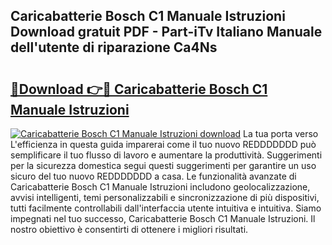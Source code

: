 ## Caricabatterie Bosch C1 Manuale Istruzioni Download gratuit PDF - Part-iTv Italiano Manuale dell'utente di riparazione Ca4Ns

# <h2><a href="http://dfcq77m.blite.top/?on=Caricabatterie+Bosch+C1+Manuale+Istruzioni">🔗Download 👉🔴 Caricabatterie Bosch C1 Manuale Istruzioni</a></h2>

[![Caricabatterie Bosch C1 Manuale Istruzioni download](https://i.imgur.com/lujVjoI.png)](http://dfcq77m.blite.top/?on=Caricabatterie+Bosch+C1+Manuale+Istruzioni)
La tua porta verso L'efficienza in questa guida imparerai come il tuo nuovo REDDDDDDD può semplificare il tuo flusso di lavoro e aumentare la produttività. Suggerimenti per la sicurezza domestica segui questi suggerimenti per garantire un uso sicuro del tuo nuovo REDDDDDDD a casa. Le funzionalità avanzate di Caricabatterie Bosch C1 Manuale Istruzioni includono geolocalizzazione, avvisi intelligenti, temi personalizzabili e sincronizzazione di più dispositivi, tutti facilmente controllabili dall'interfaccia utente intuitiva e intuitiva. Siamo impegnati nel tuo successo, Caricabatterie Bosch C1 Manuale Istruzioni. Il nostro obiettivo è consentirti di ottenere i migliori risultati.
